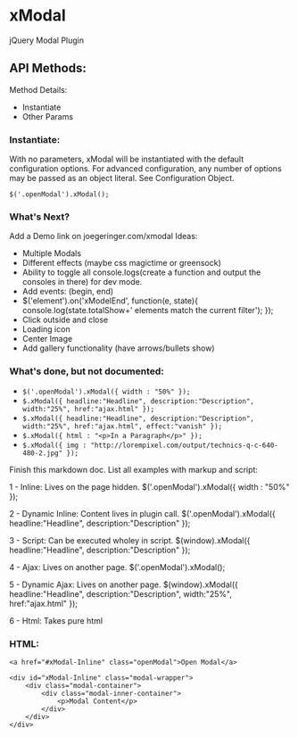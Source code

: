 # xModal
jQuery Modal Plugin

## API Methods:

Method Details:
* Instantiate
* Other Params

### Instantiate:

With no parameters, xModal will be instantiated with the default configuration options. For advanced configuration, any number of options may be passed as an object literal. See Configuration Object.

`$('.openModal').xModal();`



### What's Next?
Add a Demo link on joegeringer.com/xmodal
Ideas:
* Multiple Modals
* Different effects (maybe css magictime or greensock)
* Ability to toggle all console.logs(create a function and output the consoles in there) for dev mode.
* Add events: (begin, end)
* $('element').on('xModelEnd', function(e, state){
    console.log(state.totalShow+' elements match the current filter');
});
* Click outside and close
* Loading icon
* Center Image
* Add gallery functionality (have arrows/bullets show)
  

### What's done, but not documented:

* `$('.openModal').xModal({ width : "50%" });`
* `$.xModal({ headline:"Headline", description:"Description", width:"25%", href:"ajax.html" });`
* `$.xModal({ headline:"Headline", description:"Description", width:"25%", href:"ajax.html", effect:"vanish" });`
* `$.xModal({ html : "<p>In a Paragraph</p>" });`
* `$.xModal({ img : "http://lorempixel.com/output/technics-q-c-640-480-2.jpg" });`

Finish this markdown doc. List all examples with markup and script:

1 - Inline: Lives on the page hidden. $('.openModal').xModal({ width : "50%" });

2 - Dynamic Inline: Content lives in plugin call. $('.openModal').xModal({ headline:"Headline", description:"Description" });

3 - Script: Can be executed wholey in script. $(window).xModal({ headline:"Headline", description:"Description" });

4 - Ajax: Lives on another page. $('.openModal').xModal();

5 - Dynamic Ajax: Lives on another page. $(window).xModal({ headline:"Headline", description:"Description", width:"25%", href:"ajax.html" });

6 - Html: Takes pure html

### HTML:
```
<a href="#xModal-Inline" class="openModal">Open Modal</a>

<div id="xModal-Inline" class="modal-wrapper">
    <div class="modal-container">
        <div class="modal-inner-container">
            <p>Modal Content</p>
        </div>
    </div>
</div>
```
